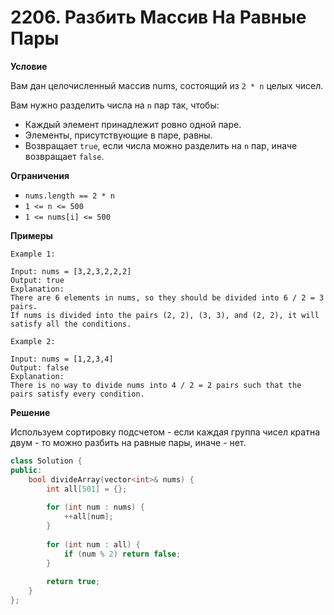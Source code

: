 # 2206. Разбить Массив На Равные Пары

**Условие**

Вам дан целочисленный массив nums, состоящий из `2 * n` целых чисел.

Вам нужно разделить числа на `n` пар так, чтобы:

- Каждый элемент принадлежит ровно одной паре.
- Элементы, присутствующие в паре, равны.
- Возвращает `true`, если числа можно разделить на `n` пар, иначе возвращает `false`.

**Ограничения**

- `nums.length == 2 * n`
- `1 <= n <= 500`
- `1 <= nums[i] <= 500`

**Примеры**
```
Example 1:

Input: nums = [3,2,3,2,2,2]
Output: true
Explanation: 
There are 6 elements in nums, so they should be divided into 6 / 2 = 3 pairs.
If nums is divided into the pairs (2, 2), (3, 3), and (2, 2), it will satisfy all the conditions.

Example 2:

Input: nums = [1,2,3,4]
Output: false
Explanation: 
There is no way to divide nums into 4 / 2 = 2 pairs such that the pairs satisfy every condition.

```


**Решение**

Используем сортировку подсчетом - если каждая группа чисел кратна двум - то можно разбить на равные пары, иначе - нет.

```C++
class Solution {
public:
    bool divideArray(vector<int>& nums) {
        int all[501] = {};
        
        for (int num : nums) {
            ++all[num];
        }
        
        for (int num : all) {
            if (num % 2) return false;
        }
        
        return true;
    }
};
```



